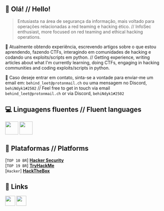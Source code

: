 ## 👋 Olá! // Hello!
> Entusiasta na área de segurança da informação, mais voltado para operações relacionadas a red teaming e hacking ético. // InfoSec enthusiast, more focused on red teaming and ethical hacking operations.

🔭 Atualmente obtendo experiência, escrevendo artigos sobre o que estou aprendendo, fazendo CTFs, interagindo em comunidades de hacking e codando uns exploits/scripts em python. // Getting experience, writing articles about what I'm currently learning, doing CTFs, engaging in hacking communities and coding exploits/scripts in python.

💬 Caso deseje entrar em contato, sinta-se a vontade para enviar-me um email em: `behind_leet@protonmail.ch` ou uma mensagem no Discord, `behiNdyk1#2502` // Feel free to get in touch via email `behind_leet@protonmail.ch` or via Discord, `behiNdyk1#2502`

## 💻 Linguagens fluentes // Fluent languages
<img height="42" src="https://cdn.jsdelivr.net/gh/devicons/devicon/icons/python/python-original.svg" /> <img height="42" src="https://cdn.jsdelivr.net/gh/devicons/devicon/icons/bash/bash-original.svg" />

## 👾 Plataformas // Platforms
[`TOP 10 BR`] <strong><a href="https://capturetheflag.com.br/player/behiNdyk1" target="_blank">Hacker Security</a></strong><br>
[`TOP 19 BR`] <strong><a href="https://tryhackme.com/p/bhnoSS" target="_blank">TryHackMe</a></strong> <br>
[`Hacker`] <strong><a href="https://app.hackthebox.com/profile/600542" target="_blank">HackTheBox</a></strong>

## 🔗 Links
<code><a href="https://twitter.com/behindysec" target="_blank"><img height="32" src="https://img.shields.io/badge/Twitter-1DA1F2?style=for-the-badge&logo=twitter&logoColor=white" /></a></code>
<code><a href="https://behindyk1.medium.com" target="_blank"><img height="32" src="https://img.shields.io/badge/Medium-12100E?style=for-the-badge&logo=medium&logoColor=white" /></a></code>
